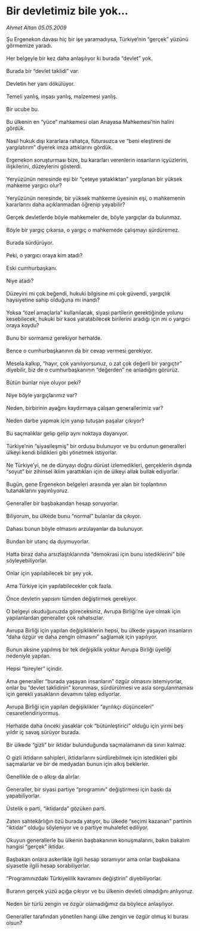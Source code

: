 # Bir devletimiz bile yok...

*Ahmet Altan 05.05.2009*

<div class="taraf_structure_2col_1zq">
<div class="margen_n">



 <p>Şu Ergenekon davası hiç bir işe yaramadıysa, Türkiye’nin “gerçek” yüzünü görmemize yaradı.<br/><br/>Her belgeyle bir kez daha anlaşılıyor ki burada “devlet” yok. <br/><br/>Burada bir “devlet taklidi” var. <br/><br/>Devletin her yanı dökülüyor. <br/><br/>Temeli yanlış, inşası yanlış, malzemesi yanlış. <br/><br/>Bir ucube bu. <br/><br/>Bu ülkenin en “yüce” mahkemesi olan Anayasa Mahkemesi’nin halini gördük. <br/><br/>Nasıl hukuk dışı kararlara rahatça, fütursuzca ve “beni eleştireni de yargılatırım” diyerek imza attıklarını gördük. <br/><br/>Ergenekon soruşturması bize, bu kararları verenlerin insanların içyüzlerini, ilişkilerini, düzeylerini gösterdi. <br/><br/>Yeryüzünün neresinde eşi bir “çeteye yataklıktan” yargılanan bir yüksek mahkeme yargıcı olur? <br/><br/>Yeryüzünün neresinde, bir yüksek mahkeme üyesinin eşi, o mahkemenin kararlarını daha açıklanmadan öğrenip yayabilir? <br/><br/>Gerçek devletlerde böyle mahkemeler de, böyle yargıçlar da bulunmaz. <br/><br/>Böyle bir yargıç çıkarsa, o yargıç o mahkemede çalışmayı sürdüremez. <br/><br/>Burada sürdürüyor. <br/><br/>Peki, o yargıcı oraya kim atadı? <br/><br/>Eski cumhurbaşkanı. <br/><br/>Niye atadı? <br/><br/>Düzeyini mi çok beğendi, hukuki bilgisine mi çok güvendi, yargıçlık haysiyetine sahip olduğuna mı inandı? <br/><br/>Yoksa “özel amaçlarla” kullanılacak, siyasi partilerin gerektiğinde yolunu kesebilecek, hukuki bir kaos yaratabilecek birilerini aradığı için mi o yargıcı oraya koydu? <br/><br/>Bunu bir sormamız gerekiyor herhalde. <br/><br/>Bence o cumhurbaşkanının da bir cevap vermesi gerekiyor. <br/><br/>Mesela kalkıp, “hayır, çok yanılıyorsunuz, o zat çok değerli bir yargıçtır” diyebilir, biz de o cumhurbaşkanının “değerden” ne anladığını görürüz. <br/><br/>Bütün bunlar niye oluyor peki? <br/><br/>Niye böyle yargıçlarımız var? <br/><br/>Neden, birbirinin ayağını kaydırmaya çalışan generallerimiz var? <br/><br/>Neden darbe yapmak için yanıp tutuşan paşalar çıkıyor? <br/><br/>Bu saçmalıklar gelip gelip aynı noktaya dayanıyor. <br/><br/>Türkiye’nin “siyasileşmiş” bir ordusu bulunuyor ve bu ordunun generalleri ülkeyi kendi bildikleri gibi yönetmek istiyorlar. <br/><br/>Ne Türkiye’yi, ne de dünyayı doğru dürüst izlemedikleri, gerçeklerin dışında “soyut” bir zihinsel iklim yarattıkları için de ülkeyi allak bullak ediyorlar. <br/><br/>Bugün, gene Ergenekon belgeleri arasında yer alan bir toplantının tutanaklarını yayınlıyoruz. <br/><br/>Generaller bir başbakandan hesap soruyorlar. <br/><br/>Biliyorum, bu ülkede bunu “normal” bulanlar da çıkıyor. <br/><br/>Dahası bunun böyle olmasını arzulayanlar da bulunuyor. <br/><br/>Bundan bir utanç da duymuyorlar. <br/><br/>Hatta biraz daha arsızlaştıklarında “demokrasi için bunu istediklerini” bile söyleyebiliyorlar. <br/><br/>Onlar için yapılabilecek bir şey yok. <br/><br/>Ama Türkiye için yapılabilecekler çok fazla. <br/><br/>Önce devletin yapısını tümden değiştirmek gerekiyor. <br/><br/>O belgeyi okuduğunuzda göreceksiniz, Avrupa Birliği’ne üye olmak için yapılanlardan generaller çok rahatsızlar. <br/><br/>Avrupa Birliği için yapılan değişikliklerin hepsi, bu ülkede yaşayan insanların “daha özgür ve daha zengin olmasını” sağlamak için yapılıyor. <br/><br/>Bunun aksine yapılmış bir tek değişiklik yoktur Avrupa Birliği üyeliği nedeniyle yapılan.<br/><br/>Hepsi “bireyler” içindir. <br/><br/>Ama generaller “burada yaşayan insanların” özgür olmasını istemiyorlar, onlar bu “devlet taklidinin” korunması, sürdürülmesi ve asla sorgulanmaması için gerekli yasakların devamını talep ediyorlar. <br/><br/>Avrupa Birliği için yapılan değişiklikler “ayrılıkçı düşünceleri” cesaretlendiriyormuş. <br/><br/>Herhalde daha önceki yasaklar çok “bütünleştirici” olduğu için yirmi beş yıldır iç savaş sürüyor burada. <br/><br/>Bir ülkede “gizli” bir iktidar bulunduğunda saçmalamanın da sınırı kalmaz. <br/><br/>O gizli iktidarın sahipleri, iktidarlarını sürdürebilmek için istedikleri gibi saçmalarlar ve bir de medyadan bunun için alkış beklerler. <br/><br/>Genellikle de o alkışı da alırlar. <br/><br/>Generaller, bir siyasi partiye “programını” değiştirmesi için baskı da yapabiliyorlar. <br/><br/>Üstelik o parti, “iktidarda” gözüken parti. <br/><br/>Zaten sahtekârlığın özü burada yatıyor, bu ülkede “seçimi kazanan” partinin “iktidar” olduğu söyleniyor ve o partiye muhalefet ediliyor. <br/><br/>Okuyun generallerle bu ülkenin başbakanının konuşmalarını, bakın bakalım hangisi “gerçek” iktidar. <br/><br/>Başbakan onlara askerlikle ilgili hesap soramıyor ama onlar başbakana siyasetle ilgili hesap sorabiliyorlar. <br/><br/>“Programınızdaki Türkiyelilik kavramını değiştirin” diyebiliyorlar. <br/><br/>Buranın gerçek yüzü açığa çıkıyor ve bu ülkenin devleti olmadığını anlıyoruz. <br/><br/>Neden bir türlü zengin ve özgür olamadığımız da böylece anlaşılıyor. <br/><br/>Generaller tarafından yönetilen hangi ülke zengin ve özgür olmuş ki burası olsun?</p>
<br/>
<br/>
<br/>



<br/>


<div id="taraf_not">
</div>

</div>


</div>
